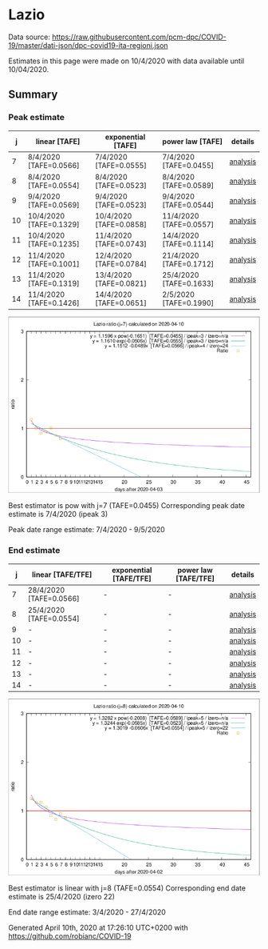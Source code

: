 # Lazio


Data source: https://raw.githubusercontent.com/pcm-dpc/COVID-19/master/dati-json/dpc-covid19-ita-regioni.json

Estimates in this page were made on 10/4/2020 with data available until 10/04/2020.


## Summary 

### Peak estimate 
|j|linear [TAFE]|exponential [TAFE]|power law [TAFE]|details|
|---|----|-----------|---------|-------|
|7|8/4/2020 [TAFE=0.0566]|7/4/2020 [TAFE=0.0555]|7/4/2020 [TAFE=0.0455]|[analysis](COVID-19_lazio_j7_2020-04-10.md)|
|8|8/4/2020 [TAFE=0.0554]|8/4/2020 [TAFE=0.0523]|8/4/2020 [TAFE=0.0589]|[analysis](COVID-19_lazio_j8_2020-04-10.md)|
|9|9/4/2020 [TAFE=0.0569]|9/4/2020 [TAFE=0.0523]|9/4/2020 [TAFE=0.0544]|[analysis](COVID-19_lazio_j9_2020-04-10.md)|
|10|10/4/2020 [TAFE=0.1329]|10/4/2020 [TAFE=0.0858]|11/4/2020 [TAFE=0.0557]|[analysis](COVID-19_lazio_j10_2020-04-10.md)|
|11|10/4/2020 [TAFE=0.1235]|11/4/2020 [TAFE=0.0743]|14/4/2020 [TAFE=0.1114]|[analysis](COVID-19_lazio_j11_2020-04-10.md)|
|12|11/4/2020 [TAFE=0.1001]|12/4/2020 [TAFE=0.0784]|21/4/2020 [TAFE=0.1712]|[analysis](COVID-19_lazio_j12_2020-04-10.md)|
|13|11/4/2020 [TAFE=0.1319]|13/4/2020 [TAFE=0.0821]|25/4/2020 [TAFE=0.1633]|[analysis](COVID-19_lazio_j13_2020-04-10.md)|
|14|11/4/2020 [TAFE=0.1426]|14/4/2020 [TAFE=0.0651]|2/5/2020 [TAFE=0.1990]|[analysis](COVID-19_lazio_j14_2020-04-10.md)|

![best peak estimate](COVID-19_lazio_j7_2020-04-10.png)

Best estimator is pow with j=7 (TAFE=0.0455)
Corresponding peak date estimate is 7/4/2020 (ipeak 3)


Peak date range estimate: 7/4/2020 - 9/5/2020

### End estimate 
|j|linear [TAFE/TFE]|exponential [TAFE/TFE]|power law [TAFE/TFE]|details|
|---|----|-----------|---------|-------|
|7|28/4/2020 [TAFE=0.0566]|-|-|[analysis](COVID-19_lazio_j7_2020-04-10.md)|
|8|25/4/2020 [TAFE=0.0554]|-|-|[analysis](COVID-19_lazio_j8_2020-04-10.md)|
|9|-|-|-|[analysis](COVID-19_lazio_j9_2020-04-10.md)|
|10|-|-|-|[analysis](COVID-19_lazio_j10_2020-04-10.md)|
|11|-|-|-|[analysis](COVID-19_lazio_j11_2020-04-10.md)|
|12|-|-|-|[analysis](COVID-19_lazio_j12_2020-04-10.md)|
|13|-|-|-|[analysis](COVID-19_lazio_j13_2020-04-10.md)|
|14|-|-|-|[analysis](COVID-19_lazio_j14_2020-04-10.md)|

![best zero estimate](COVID-19_lazio_j8_2020-04-10.png)

Best estimator is linear with j=8 (TAFE=0.0554)
Corresponding end date estimate is 25/4/2020 (izero 22)


End date range estimate: 3/4/2020 - 27/4/2020

Generated April 10th, 2020 at 17:26:10 UTC+0200 with https://github.com/robianc/COVID-19
